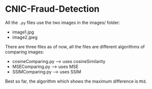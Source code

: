 # CNIC-Fraud-Detection

All the `.py` files use the two images in the images/ folder:
- image1.jpg
- image2.jpeg

There are three files as of now, all the files are different algorithms of comparing images:
- cosineComparing.py --> uses cosineSimilarity
- MSEComparing.py --> uses MSE
- SSIMComparing.py --> uses SSIM

Best so far, the algorithm which shows the maximum difference is `MSE`.
